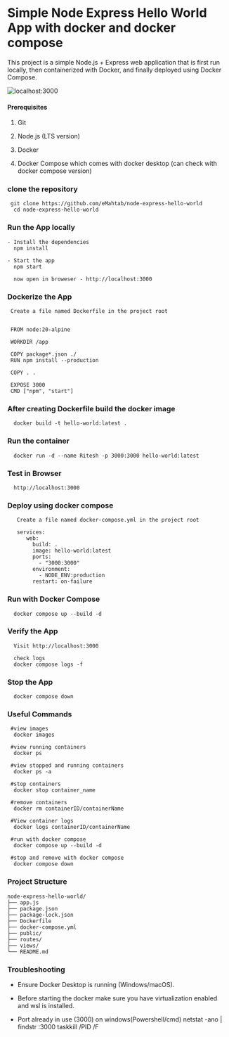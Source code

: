 # Simple Node Express Hello World App with docker and docker compose

This project is a simple Node.js + Express web application that is first run locally, then containerized with Docker, and finally deployed using Docker Compose.


![localhost:3000](/public/images/localhost_3000.png?raw=true "Node & Express")


#### Prerequisites
1. Git

2. Node.js (LTS version)

3. Docker

4. Docker Compose which comes with docker desktop (can check with docker compose version)

 ### clone the repository
     git clone https://github.com/eMahtab/node-express-hello-world
      cd node-express-hello-world

 ### Run the App locally
    - Install the dependencies
      npm install
  
    - Start the app
      npm start

      now open in broweser - http://localhost:3000
  
 ### Dockerize the App
     Create a file named Dockerfile in the project root


     FROM node:20-alpine

     WORKDIR /app

     COPY package*.json ./
     RUN npm install --production

     COPY . .

     EXPOSE 3000
     CMD ["npm", "start"] 


  ### After creating Dockerfile build the docker image

      docker build -t hello-world:latest .

  ### Run the container

      docker run -d --name Ritesh -p 3000:3000 hello-world:latest

  ### Test in Browser
      http://localhost:3000

  ### Deploy using docker compose
       Create a file named docker-compose.yml in the project root

       services:
          web:
            build: .
            image: hello-world:latest
            ports:
              - "3000:3000"
            environment:
              - NODE_ENV:production
            restart: on-failure


  ### Run with Docker Compose

      docker compose up --build -d

  ### Verify the App
  
      Visit http://localhost:3000

      check logs
      docker compose logs -f

  ### Stop the App

      docker compose down


  ### Useful Commands

     #view images
      docker images

     #view running containers
      docker ps

     #view stopped and running containers
      docker ps -a

     #stop containers
      docker stop container_name

     #remove containers
      docker rm containerID/containerName

     #View container logs
      docker logs containerID/containerName

     #run with docker compose
      docker compose up --build -d

     #stop and remove with docker compose
      docker compose down

### Project Structure
    node-express-hello-world/
    ├── app.js
    ├── package.json
    ├── package-lock.json
    ├── Dockerfile
    ├── docker-compose.yml
    ├── public/
    ├── routes/
    ├── views/
    └── README.md

### Troubleshooting

- Ensure Docker Desktop is running (Windows/macOS).
- Before starting the docker make sure you have virtualization enabled and wsl is installed.

- Port already in use (3000)
  on windows(Powershell/cmd)
      netstat -ano | findstr :3000
      taskkill /PID <PID> /F
